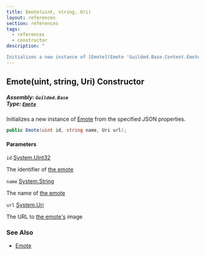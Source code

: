 ```yaml
---
title: Emote(uint, string, Uri)
layout: references
section: references
tags:
  - references
  - constructor
description: "

Initializes a new instance of [Emote](Emote 'Guilded.Base.Content.Emote') from the specified JSON properties."
---
```


## Emote(uint, string, Uri) Constructor
##### **Assembly:** `Guilded.Base`<br/>**Type:** [`Emote`](Emote 'Guilded.Base.Content.Emote')

Initializes a new instance of [Emote](Emote 'Guilded.Base.Content.Emote') from the specified JSON properties.

```csharp
public Emote(uint id, string name, Uri url);
```
#### Parameters

<a name='Guilded.Base.Content.Emote.Emote(uint,string,Uri).id'></a>

`id` [System.UInt32](https://docs.microsoft.com/en-us/dotnet/api/System.UInt32 'System.UInt32')

The identifier of [the emote](Emote 'Guilded.Base.Content.Emote')

<a name='Guilded.Base.Content.Emote.Emote(uint,string,Uri).name'></a>

`name` [System.String](https://docs.microsoft.com/en-us/dotnet/api/System.String 'System.String')

The name of [the emote](Emote 'Guilded.Base.Content.Emote')

<a name='Guilded.Base.Content.Emote.Emote(uint,string,Uri).url'></a>

`url` [System.Uri](https://docs.microsoft.com/en-us/dotnet/api/System.Uri 'System.Uri')

The URL to [the emote's](Emote 'Guilded.Base.Content.Emote') image

### See Also
- [Emote](Emote 'Guilded.Base.Content.Emote')